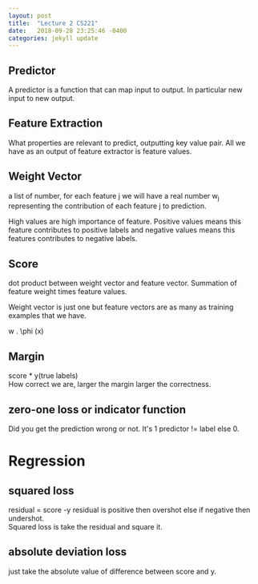 ```yaml
---
layout: post  
title:  "Lecture 2 CS221"  
date:   2018-09-28 23:25:46 -0400  
categories: jekyll update
---
```

## Predictor 
A predictor is a function that can map input to output. In particular new input to new output.

## Feature Extraction  
What properties are relevant to predict, outputting key value pair. All we have as an output of feature extractor is feature values. 


## Weight Vector
a list of number,
for each feature j we will have a real number w<sub>j</sub> representing the contribution of each feature j to prediction.  

High values are high importance of feature. Positive values means this feature contributes to positive labels and negative values means this features contributes to negative labels.  

## Score 
dot product between weight vector and feature vector.
Summation of feature weight times feature values.  

Weight vector is just one but feature vectors are as many as training examples that we have. 

w . \phi (x)


##   Margin

score * y(true labels)  
How correct we are, larger the margin larger the correctness.  

## zero-one loss or indicator function
Did you get the prediction wrong or not. It's 1 predictor != label else 0.


# Regression 

## squared loss
residual  = score -y
residual is positive then overshot else if negative then undershot.  
Squared loss is take the residual and square it.  

## absolute deviation loss
just take the absolute value of difference between score and y.  






  






